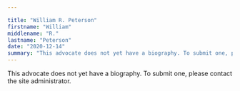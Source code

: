 ```yaml
---

title: "William R. Peterson"
firstname: "William"
middlename: "R."
lastname: "Peterson"
date: "2020-12-14"
summary: "This advocate does not yet have a biography. To submit one, please contact the site administrator."
---
```

This advocate does not yet have a biography. To submit one, please contact the site administrator.

